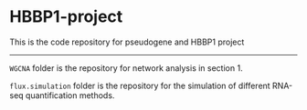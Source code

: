 # HBBP1-project
This is the code repository for pseudogene and HBBP1 project


---
`WGCNA` folder is the repository for network analysis in section 1.

`flux.simulation` folder is the repository for the simulation of different RNA-seq quantification methods. 
